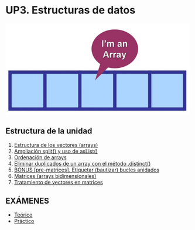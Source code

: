 # UP3. Estructuras de datos
![array](array.PNG)

## Estructura de la unidad
1.  [Estructura de los vectores (arrays)](https://pbendom3.github.io/prog-1cfgs-daw/ups/UP3/3_1_arrays/index.html)
2.  [Ampliación split() y uso de asList()]()
3.  [Ordenación de arrays]()
4.  [Eliminar duplicados de un array con el método .distinct()]()
5.  [BONUS [pre-matrices]. Etiquetar (bautizar) bucles anidados]()
6.  [Matrices (arrays bidimensionales)]()
7.  [Tratamiento de vectores en matrices]()
   
## EXÁMENES
- [Teórico](11_EXAMEN_TEÓRICO_UD3.pdf)
- [Práctico](12_EXAMEN_PRÁCTICO_UD3.pdf)
